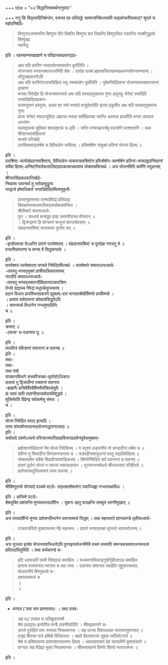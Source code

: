 +++
title = "०२ सिद्धान्तिसमर्थनानुवादः"

+++
ननु किं पितृत्वादिनिर्बन्धेन, वचनत एव तत्सिद्धेः सामान्यनिषेधस्यापि सङ्कोचनीयत्वात्? श्रूयते च महोपनिषदि-  

> विप्णुनाऽत्तमश्नन्ति विष्णुना पीतं पिबन्ति विष्णुना शतं जिघ्रन्ति विष्णुरसितं रसयन्ति नयशीनुढ्रामो विष्णूपह्य  
भक्षयेयुः

इति । रहस्याम्नायब्राह्मणे च परिव्राजकप्रकरट्प्रा-
> अथ यदि कारिण नासादयेत्स्वयमन्नेन कुर्वीतेति ।  
भोजनरूपं भगवत्समाराधनमिति शेषः । एतदेव वाक्यं ब्रह्मचारिवानप्रस्यप्रकरणयोरप्याम्नातम् । कौटुम्बप्रकरणेऽपि  
अथ यदि कारिणोऽप्यसन्निहिता स्युः स्वयमन्नेन कुर्वीतेति । पूर्वमनिवेदितानां भोजनसमयसमागतानां द्रव्याणां  
मनसा निवेद्यैव हि भोजनमाम्नायते 
> अथ यदि पश्चाद्भुक्तस्य गुणाः प्रादुःष्युः येनेष्टं स्यादिति भगवन्निवेदितप्राशन-  
रूपमनुयागं प्रस्तुत्य, अन्नत एव नमो भगवते वासुदेवायेति कृत्वा प्रकुर्वीत अथ यदि पश्चाद्भुक्तस्य गुणाः  
प्राप्यः येनेष्टं स्यादभ्युदिता अप्राप्ता मनसा समीक्षितव्या भवन्ति अस्मान्न ह्यस्तीति मनस उपघातः अन्तरेण  
मलवद्वाससं सूतिकां शवस्पृष्टकं च-इति । सन्ति भगवच्छास्त्रेषु वचनानि परश्शतानि । यथा श्रीसात्त्वतसंहितायां  
सप्तमे परिच्छेदे  
दत्तशिष्ठमातृसंशेषं च दैवीयान्नेन भावितम् । हविश्शेषेण संयुक्तं व्रतिनां भोजनं हितम् ॥

इति ।  
दत्तशिष्ट-कार्यसंप्रदानावशिष्टम्, दैवीयान्नेन-पाकपात्रावशिष्टेन हविःशेषोग-चरुशेषेण व्रतिनां-भगवद्द्वतनिष्ठानां  
सर्वेषां हितम्-अनिष्टनिवर्तकत्वादिष्टप्रापकत्वाच्चावश्यं भोक्तव्यमित्यर्थः । अत्र भोजनमिति कर्मणि स्युडन्तम् ।  
श्रीनारसिंहकल्पपरिच्छेदे-  
निष्कामः पावनार्थं तु स्तोकमुद्धृत्य  
भरद्वाजे होमाधिकारे भगवन्निवेदितमित्यनुवृत्तौ-  

> प्राप्तानुज्ञस्तथा तस्मान्नैवेद्यं प्रतिपाद्य  
क्तिकामस्स्वयमधीयाद्भार्याक्षसमन्वितः ।  
श्रीपौष्करे शयनाध्याये-  
पुरा । सन्धार्य मन्त्रपूतं प्राक् तमश्नीयाच्च मौनवान् ॥  
। द्विजेन्द्राणां हि योग्यानां बन्धूनां शान्तचेतसाम् ॥  
संप्रदानावशिष्टं यत्सकामः पुनरेव तत् ॥

इति ।  
-कृतोपवासा येऽअन्ति प्रापणं पारमेश्वरम् । संप्रदानावशिष्टं च पूतदेहा नरास्तु ते ॥  
वन्दनीयामराणां च मान्या वै सिद्धसन्ततेः ।

इति ।  
पारमेश्वरं-परमेश्वराय भगवते निवेदितमित्यर्थः । पारमेश्वरे समाराधनाध्याये-  
-ततस्तु भगवद्भुक्तं प्राश्रीयान्नियततवयम्  
नारदीये समाराधनाध्याये-  
-ततस्तु भगवद्भक्तान्दीक्षितान्पाञ्चरात्रिणः  
तेभ्यो दद्याच्च नैवेद्यं मधुपर्कपुरस्सरम् ।  
प्रदानं विधाय प्रायश्चित्तप्रकरणे ह्युक्तम्-दत्तं भागवतश्रेष्ठैर्विष्णवे प्रभविष्णवे ।  
। क्षयाय सर्वपापानां कोष्ठसंसिद्धयेऽपि  
। समभ्यर्च्य विधानेन गन्धपुष्पादिभिः  
च ॥

इति ।  
क्रमात् ॥  
-(सत्स' थ वज्रनस्य पूः ॥

इति ।  
तत्पवित्रं पवित्राणां पावनानां च पावनम् ॥  
इति ।  
तथा-  
तथा-  
तथा पाद्मे  
याख्यानविभागे सच्चरित्ररक्षा-तृतोयोऽधिकारः  
दातव्यं तु द्विजातीनां भक्तानां पावनाय  
-ब्राह्मणैः क्षत्रियैर्वैश्यैर्वैष्णवैर्भक्तिसंयुतैः ।  
कं स्वयं चापि तदश्नीयात्सर्वपापविशुद्धये ।  
शुचिर्भवति विप्रेन्द्र सर्वकर्मसु संमतः ।  
च ।

इति ।  
भोज्यं निवेदितं यत्तत् इत्यादि ।  
तस्य संस्पर्शनात्पानाद्भोजनाद्धारणात्सदा ॥  
इति ।  
चर्यापादे दशमेऽध्याये परित्याज्यपरिग्राह्यविभागप्रदर्शनपूर्वकमुक्तम्-  

> ब्रह्मेशानादिदेवानां नैव भोज्यं निवेदितम् । न स्पृश्यं लङ्घनीयं नो चण्डादीनां तथैव च ॥  
देवीनां तु श्रियादीनां विनतानन्दनस्य च । चक्रादीनामायुधानां वस्तु यद्यन्निवेदितम् ॥  
भोक्तव्यमेव सर्वेषां विप्रादीनामशङ्कितम् । विष्णोर्निवेदितं सर्वं पावनानां च पावनम् ॥  
प्रापणं दुर्लभं भोज्यं न त्याज्यं स्यात्कदाचन । भुञ्जानानामेधते श्रीस्त्यजतां परिहीयते ॥  
व्रतोपवासतुलितमशनं तस्य पावनम् ॥

इति ।  
श्रीविष्णुतत्त्वे योगपादे पञ्चमे पटले- तद्भक्तशेषभोगा स्याज्जिह्वा गन्धस्तथाविधः ।

इति । अन्तिमे पटले-  
शेषभुक्ति प्रशंसन्ति मुनयस्तत्त्वदर्शिनः । युवानः खलु वाञ्छन्ति ताम्बूलं तरुणीमुखात् ॥

इति ।  
अत्र तत्त्वदर्शिनो मुनयः प्रशंसन्तीत्यनेन पावनतमत्वं सिद्धम् । तथा महाभारते ज्ञानकाण्डे तृतीयाध्याये-  

> पञ्चरात्रविदो मुख्यास्तस्य गेहे महात्मनः । प्रापणं भगवद्भक्तं भुञ्जते चाग्र्यभोजनम् ॥

इति ।  
अत्र भुञ्जत इत्येव भोजनस्याभिधानेऽपि पुनरइयभोजनमिति वचनं तस्यापि समन्त्रकसमाराधनरूपत्वं  
प्रतिपादयितुमिति । तथा कर्मकाण्डे च-  

> हदि ध्यायन्हरिं तस्मै निवेद्यान्नं समाहितः । मध्यमानामिकाङ्गुष्ठैर्गृहीत्वाऽन्न समाहितः  
प्राणाय वत्यपानाय व्यानाय च ततः परम् । उदानाय समानाय स्वाहेति जुहुयात्क्रमात्  
वोधायनीये विष्णुकल्पे च-  
प्रशस्ततमत्वं च  
॥  
॥

इति ।  
- वण्यत्र ('तया चरु प्राश्नायात्- । तथा तत्रव-
> अह वz'ऽस्सत यः प्रतिब्रूयात्तस्मै  
शेषं प्रदद्यात्-इत्येतैरेव मन्त्रैः प्राश्नीयादिति । श्रीमद्रामायणे च-  
अगते पुरोहिते रामः स्नात्वा नियतमानसः । सह पत्न्या विशालाक्ष्या नारायणमुपागमत् ॥  
प्रगृह्य शिरसा पात्रं हविषो विधिवत्ततः । महते दैवतायाज्यं जुहाव ज्वलितेऽनले ॥  
शेषं च हविषस्तस्य प्राश्याशास्यात्मनः प्रियम् । ध्यायन्नारायणं देवं स्वास्तीर्णे कुशसंस्तरे ॥  
वाग्यतः सह वैदेह्या भूत्वा नियतमानसः । श्रीमत्यायतने विष्णोः शिश्ये नरवरात्मजः ॥

इति ।